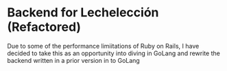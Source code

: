 # Backend for Lechelección (Refactored)
Due to some of the performance limiitations of Ruby on Rails, I have decided to take this as an opportunity into diving in GoLang and rewrite the backend written in a prior version in to GoLang

